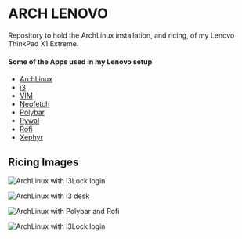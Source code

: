 ﻿# ARCH LENOVO

Repository to hold the ArchLinux installation, and ricing, of my Lenovo ThinkPad X1 Extreme. 


#### Some of the Apps used in my Lenovo setup

- [ArchLinux](https://www.archlinux.org/)
- [i3](https://i3wm.org/)
- [VIM](https://www.vim.org/)
- [Neofetch](https://github.com/dylanaraps/neofetch)
- [Polybar](https://github.com/polybar/polybar)
- [Pywal](https://github.com/dylanaraps/pywal)
- [Rofi](https://github.com/davatorium/rofi)
- [Xephyr](https://wiki.archlinux.org/index.php/Xephyr)


## Ricing Images


![ArchLinux with i3Lock login](https://github.com/alphaaleph/arch-lenovo/images/tree/master/ibsen_i3lock_login.png)


![ArchLinux with i3 desk](https://github.com/alphaaleph/arch-lenovo/images/tree/master/ibsen_arch_i3_desk.png)


![ArchLinux with Polybar and Rofi](https://github.com/alphaaleph/arch-lenovo/tree/master/images/ibsen_polybar_rofi.png)


![ArchLinux with i3Lock login](https://github.com/alphaaleph/arch-lenovo/tree/master/images/ibsen_i3wm_ranger.png)
